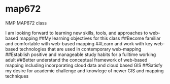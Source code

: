   # map672
NMP MAP672 class

I am looking forward to learning new skills, tools, and approaches to web-based mapping
##My learning objectives for this class
##Become familiar and comfortable with web-based mapping
##Learn and work with key web-based technologies that are used in contemporary web-mapping
##Establish positive and manageable study habits for a fulltime working adult
##Better understand the conceptual framework of web-based mapping including incorporating cloud data and cloud based GIS
##Satisfy my desire for academic challenge and knowlege of newer GIS and mapping techniques